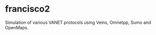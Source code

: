 francisco2
==========

Simulation of various VANET protocols using Veins, Omnetpp, Sumo and OpenMaps.
